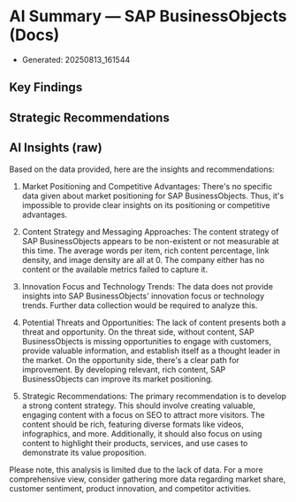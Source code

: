 # AI Summary — SAP BusinessObjects (Docs)

- Generated: 20250813_161544

## Key Findings

## Strategic Recommendations

## AI Insights (raw)

Based on the data provided, here are the insights and recommendations:

1. Market Positioning and Competitive Advantages:
   There's no specific data given about market positioning for SAP BusinessObjects. Thus, it's impossible to provide clear insights on its positioning or competitive advantages.

2. Content Strategy and Messaging Approaches:
   The content strategy of SAP BusinessObjects appears to be non-existent or not measurable at this time. The average words per item, rich content percentage, link density, and image density are all at 0. The company either has no content or the available metrics failed to capture it.

3. Innovation Focus and Technology Trends:
   The data does not provide insights into SAP BusinessObjects' innovation focus or technology trends. Further data collection would be required to analyze this.

4. Potential Threats and Opportunities:
   The lack of content presents both a threat and opportunity. On the threat side, without content, SAP BusinessObjects is missing opportunities to engage with customers, provide valuable information, and establish itself as a thought leader in the market. On the opportunity side, there's a clear path for improvement. By developing relevant, rich content, SAP BusinessObjects can improve its market positioning.

5. Strategic Recommendations:
   The primary recommendation is to develop a strong content strategy. This should involve creating valuable, engaging content with a focus on SEO to attract more visitors. The content should be rich, featuring diverse formats like videos, infographics, and more. Additionally, it should also focus on using content to highlight their products, services, and use cases to demonstrate its value proposition.

Please note, this analysis is limited due to the lack of data. For a more comprehensive view, consider gathering more data regarding market share, customer sentiment, product innovation, and competitor activities.